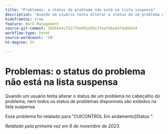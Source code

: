 ```yaml
---
title: "Problemas: o status do problema não está na lista suspensa"
description: "Quando um usuário tenta alterar o status de um problema no cabeçalho do problema, nem todos os status de problemas disponíveis são exibidos na lista suspensa."
hidefromtoc: true
feature: Work Management
source-git-commit: 3b05b44c752775e891d2bc3feafd9a4479ab8414
workflow-type: tm+mt
source-wordcount: '78'
ht-degree: 5%

---
```



# Problemas: o status do problema não está na lista suspensa

Quando um usuário tenta alterar o status de um problema no cabeçalho do problema, nem todos os status de problemas disponíveis são exibidos na lista suspensa.

Esse problema foi relatado para &quot;[!UICONTROL Em andamento]Status &quot;.

_Relatado pela primeira vez em 6 de novembro de 2023._
